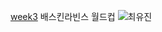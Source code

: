 [week3](https://choi-yu-jin-fork-bbxg2jxh6-choichoijin.vercel.app/) 배스킨라빈스 월드컵
![최유진](https://user-images.githubusercontent.com/22493971/160269901-e614c8c6-9575-4317-8206-41aa6dc52c4b.png)
